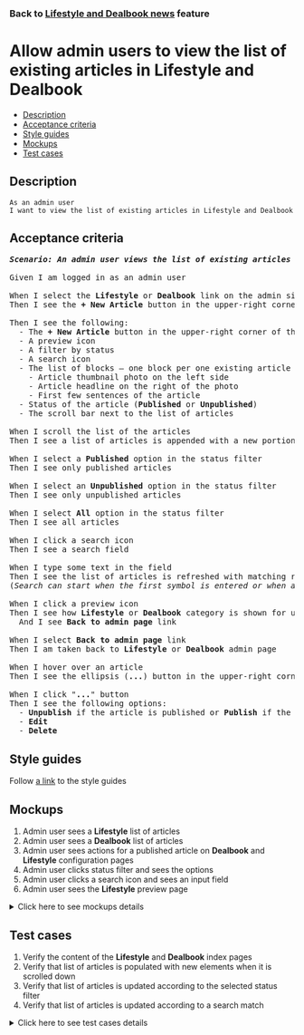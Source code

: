 ### Back to [Lifestyle and Dealbook news](../../README.md) feature

# Allow admin users to view the list of existing articles in Lifestyle and Dealbook

- [Description](#description)
- [Acceptance criteria](#acceptance-criteria)
- [Style guides](#style-guides)
- [Mockups](#mockups)
- [Test cases](#test-cases)

## Description

    As an admin user
    I want to view the list of existing articles in Lifestyle and Dealbook

## Acceptance criteria

<pre>
<b><i>Scenario: An admin user views the list of existing articles in Lifestyle and Dealbook</i></b>

Given I am logged in as an admin user

When I select the <b>Lifestyle</b> or <b>Dealbook</b> link on the admin side
Then I see the <b>+ New Article</b> button in the upper-right corner of the page

Then I see the following:
  - The <b>+ New Article</b> button in the upper-right corner of the page
  - A preview icon
  - A filter by status
  - A search icon
  - The list of blocks – one block per one existing article – where each block has:
    - Article thumbnail photo on the left side
    - Article headline on the right of the photo
    - First few sentences of the article
  - Status of the article (<b>Published</b> or <b>Unpublished</b>)
  - The scroll bar next to the list of articles

When I scroll the list of the articles
Then I see a list of articles is appended with a new portion of articles

When I select a <b>Published</b> option in the status filter
Then I see only published articles

When I select an <b>Unpublished</b> option in the status filter
Then I see only unpublished articles

When I select <b>All</b> option in the status filter
Then I see all articles

When I click a search icon
Then I see a search field

When I type some text in the field
Then I see the list of articles is refreshed with matching results
(<i>Search can start when the first symbol is entered or when at least 3 symbols are entered</i>)

When I click a preview icon
Then I see how <b>Lifestyle</b> or <b>Dealbook</b> category is shown for users
  And I see <b>Back to admin page</b> link

When I select <b>Back to admin page</b> link
Then I am taken back to <b>Lifestyle</b> or <b>Dealbook</b> admin page

When I hover over an article
Then I see the ellipsis (<b>...</b>) button in the upper-right corner

When I click "<b>...</b>" button
Then I see the following options:
  - <b>Unpublish</b> if the article is published or <b>Publish</b> if the article is unpublished
  - <b>Edit</b>
  - <b>Delete</b>
</pre>

## Style guides

Follow [a link](https://www.figma.com/proto/0zkkf5WC77OSpvyD6YXpFE/Style-guides?page-id=0%3A1&node-id=19%3A5368&viewport=266%2C48%2C0.54&scaling=min-zoom&starting-point-node-id=19%3A5368) to the style guides

## Mockups

1. Admin user sees a <b>Lifestyle</b> list of articles
2. Admin user sees a <b>Dealbook</b> list of articles
3. Admin user sees actions for a published article on <b>Dealbook</b> and <b>Lifestyle</b> configuration pages
4. Admin user clicks status filter and sees the options
5. Admin user clicks a search icon and sees an input field
6. Admin user sees the <b>Lifestyle</b> preview page

<details>
  <summary>Click here to see mockups details</summary>

**1. Admin user sees a Lifestyle list of articles:**

![Admin user sees a Lifestyle list of articles](/sports_hub_portal/web_application_features/lifestyle_dealbook_news/images/lifestyle_index_page.png)

**2. Admin user sees a Dealbook list of articles:**

![Admin user sees a Dealbook list of articles](/sports_hub_portal/web_application_features/lifestyle_dealbook_news/images/dealbook_index_page.png)

**3. Admin user sees actions for a published article on Dealbook and Lifestyle configuration pages:**

![Admin user sees actions for a published article on Dealbook and Lifestyle configuration pages](/sports_hub_portal/web_application_features/lifestyle_dealbook_news/images/article_actions_index_page.png)

**4. Admin user clicks status filter and sees the options:**

![Admin user clicks status filter and sees the options](/sports_hub_portal/web_application_features/lifestyle_dealbook_news/images/status_filter_options.png)

**5. Admin user clicks a search icon and sees an input field:**

![Admin user clicks a search icon and sees an input field](/sports_hub_portal/web_application_features/lifestyle_dealbook_news/images/search_field.png)

**6. Admin user sees the Lifestyle preview page:**

![Admin user sees the Lifestyle preview page](/sports_hub_portal/web_application_features/lifestyle_dealbook_news/images/lifestyle_preview_page.png)

</details>

## Test cases

1. Verify the content of the <b>Lifestyle</b> and <b>Dealbook</b> index pages
2. Verify that list of articles is populated with new elements when it is scrolled down
3. Verify that list of articles is updated according to the selected status filter
4. Verify that list of articles is updated according to a search match

<details>
  <summary>Click here to see test cases details</summary>

### **#1. Verify the content of the Lifestyle and Dealbook index pages**

|Preconditions|Steps|Expected result
--------------|-----|----------
|- Log in with admin account</br>- Go to <b>Lifestyle</b> and <b>Dealbook</b>|1) Examine the index pages for <b>Lifestyle</b> and <b>Dealbook</b>|1) There are blocks of articles where each block has:</br>- Article thumbnail photo on the left side</br>- Article headline on the right of the photo</br>- First few sentences of the article</br>- Status of the article (<b>Published/Unpublished</b>)|

### **#2. Verify that list of articles is populated with new elements when it is scrolled down**

|Preconditions|Steps|Expected result
--------------|-----|----------
|- Log in with admin account</br>- Go to <b>Lifestyle</b> and <b>Dealbook</b></br>- There are a lot of articles to load|1) Move through the list of articles</br>2) Check if the articles list is loaded|2) When an admin moves through the list of articles, the articles are loaded|

### **#3. Verify that list of articles is updated according to the selected status filter**

|Preconditions|Steps|Expected result
--------------|-----|----------
|- Log in with admin account</br>- Go to <b>Lifestyle</b> and <b>Dealbook</b></br>- There are a lot of articles to load|1) In the status filter, select the <b>Published</b> option</br>2) Check if the list with articles is updated</br>3) In the status filter, select the <b>Unpublished</b> option</br>4) Check if the list with articles is updated</br>5) In the status filter, select the <b>All</b> option</br>6) Check if the list with articles is updated|2) Only published articles are shown</br>4) Only unpublished articles are shown</br>6) All articles are shown|

### **#4. Verify that list of articles is updated according to a search match**

|Preconditions|Steps|Expected result
--------------|-----|----------
|- Log in with admin account</br>- Go to <b>Lifestyle</b> and <b>Dealbook</b></br>- There are a lot of articles to load|1) Click a search icon</br>2) Type some text to the field|1) An input field appears</br>2) The list of articles is updated with match|

</details>
